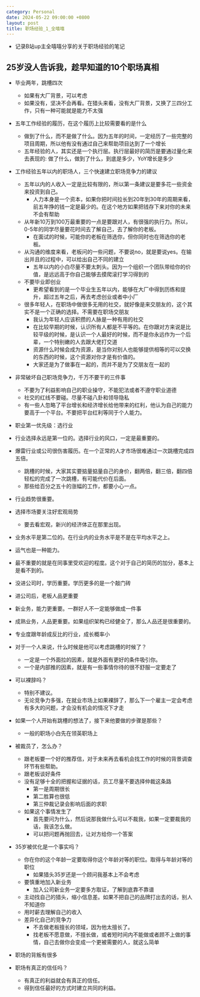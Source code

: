 ```yaml
---
category: Personal
date: 2024-05-22 09:00:00 +0800
layout: post
title: 职场经验_1_全嘻嘻
---
```


+ 记录B站up主全嘻嘻分享的关于职场经验的笔记

## 25岁没人告诉我，趁早知道的10个职场真相

+ 毕业两年，跳槽四次
  + 如果有大厂背景，可以考虑
  + 如果没有，坚决不会再看。在猎头来看，没有大厂背景，又换了三四分工作，只有一种可能就是能力不太强

+ 五年工作经验的履历，在这个履历上比较需要看的是什么
  + 做到了什么，而不是做了什么。因为五年的时间，一定经历了一些完整的项目周期，所以他有没有通过自己来帮助项目达到了一个增长
  + 五年经验的人，其实还是一个执行层。执行层最好的简历是要通过量化来去表现的: 做了什么，做到了什么，到底是多少，YoY增长是多少

+ 工作经验五年以内的职场人，三个快速建立职场竞争力的建议
  + 五年以内的人收入一定是比较有限的，所以第一条建议是要多花一些资金来投资到自己。
    + 人力本身是一个资本，如果你把时间拉长到20年到30年的周期来看，前五年挣的钱一定是最少的。在这个地方如果把钱存下来对你的未来不会有帮助
  + 从年新10万到100万最重要的一点是要跟对人，有很强的执行力。所以，0-5年的同学尽量要花时间去了解自己，去了解你的老板。
    + 在面试的时候，可能你的老板在筛选你，但你同时也在筛选你的老板。
  + 从沟通的维度来看，老板问的一些问题，不要说no，就是要说yes。在输出并且的过程中，可以给出自己不同的建立
    + 五年以内的小白尽量不要太刺头。因为一个组织一个团队带给你的价值，是远远高于你自己能够去摸爬滚打学习得到的
  + 不要毕业即创业
    + 更希望看到的是一个毕业生五年以内，能够在大厂中得到历练和提升，超过五年之后，再去考虑创业或者中小厂
  + 很多年轻人，在职场中做很多无用的社交，就好像是来交朋友的，这个其实不是一个正确的选择。不需要在职场交朋友
    + 我认为年轻人应该积攒的人脉是一种有用的社交
    + 在比较早期的时候，认识所有人都是不平等的。在你跟对方来说是比较平级的时候，是认识一个人最好的时候，而不是你永远作为一个后辈，一个特别嫩的人去跟大佬打交道
    + 资源什么时候会成为资源，是当你对别人也能够提供相等的可以交换的东西的时候，这个资源对你才是有价值的。
    + 大家还是为了做事在一起的，而并不是为了交朋友在一起的

+ 非常破坏自己职场竞争力，千万不要干的三件事
  + 不要为了利益影响自己的职业操守，不能犯法或者不遵守职业道德
  + 社交的红线不要碰。尽量不碰八卦和领导隐私
  + 有一些人忽略了平台增长和经济增长给他带来的红利，他认为自己的能力要高于一个平台。不要把平台红利等同于个人能力。

+ 职业第一优先级：选行业

+ 行业选择永远是第一位的。选择行业的风口，一定是最重要的。
+ 爆雷行业或公司很伤害履历。在一个正常的人才市场很难通过一次跳槽完成四五倍。
  + 跳槽的时候，大家其实要掂量掂量自己的身价，翻两倍，翻三倍，翻四倍轻松的完成了一次跳槽，有可能代价在后面。
  + 那些给百分之五十的涨幅的工作，都要小心一点。
+ 行业趋势很重要。
+ 选择市场要关注好宏观局势
  + 要去看宏观，新兴的经济体正在那里出现。
+ 业务水平是第二位的。在行业内的业务水平是不是在平均水平之上。
+ 运气也是一种能力。
+ 最不重要的就是在同事里受欢迎的程度。这个对于自己的简历的加分，基本上是看不到的。
+ 没进公司时，学历重要。学历更多的是一个敲门砖
+ 进公司后，老板人品更重要
+ 新业务，能力更重要。一群好人不一定能够做成一件事
+ 成熟业务，人品更重要。如果组织架构已经健全了，那么人品还是很重要的。
+ 专业度跟年龄成反比的行业，成长概率小

+ 对于一个人来说，什么时候是他可以考虑跳槽的时候了？
  + 一定是一个外面拉的因素，就是外面有更好的条件吸引你。
  + 一个是内部推的因素，就是有一些事情你待的很不舒服一定要走了

+ 可以裸辞吗？
  + 特别不建议。
  + 无论竞争力多强，在就业市场上如果裸辞了，那么下一个雇主一定会考虑有多大的问题，才会没有机会的情况下才走

+ 如果一个人开始有跳槽的想法了，接下来他要做的步骤是那些？
  + 一般的职场小白先在领英职场上

+ 被裁员了，怎么办？
  + 跟老板要一个好的推荐信，对于未来再去看机会找工作的时候的背景调查环节有些帮助。
  + 跟老板谈好条件
  + 没有足够十全的把握和证据的话，员工尽量不要选择仲裁这条路
    + 第一是周期很长
    + 第二胜算也很低
    + 第三仲裁记录会影响后面的求职
  + 如果这个事情发生了
    + 首先要问为什么，然后说那我做什么可以不裁我，如果一定要裁我的话，我该怎么做。
    + 可以把问题再抛回去，让对方给你一个答案

+ 35岁被优化是一个事实吗？
  + 你在你的这个年龄一定要取得你这个年龄对等的职位。取得与年龄对等的职位
    + 如果猎头35岁还是一个顾问我基本上不会考虑
  + 要慎重地加入新业务
    + 加入公司新业务一定要多方取证，了解到底靠不靠谱
  + 主动找自己的猎头，缩小信息差。如果不把自己的品牌打出去的话，别人不知道你
  + 用时薪去理解自己的收入
  + 差异化自己的竞争力
    + 不去做老板擅长的领域，因为他太擅长了。
    + 找老板不愿意做，不擅长做，或者短时间内不能做或者顾不上做的事情，自己去做你会变成一个更被需要的人，就这么简单

+ 职场的背叛有很多

+ 职场有真正的信任吗？
  + 有真正的利益就会有真正的信任。
  + 得到信任最好的方式时建立共同的利益。
